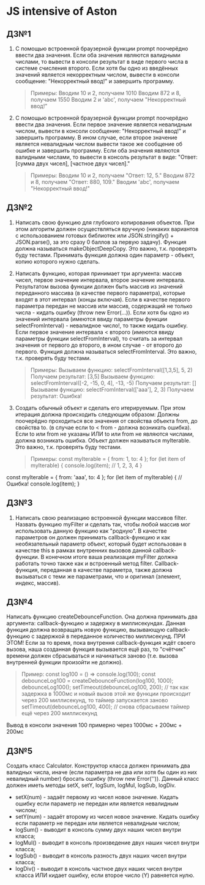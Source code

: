 # JS intensive of Aston

## ДЗ№1

1. С помощью встроенной браузерной функции prompt поочерёдно ввести два значения. Если оба значения являются валидными числами, то вывести в консоли результат в виде первого числа в системе счисления второго.
   Если хотя бы одно из введённых значений является некорректным числом, вывести в консоли сообщение: "Некорректный ввод!" и завершить программу.

   > Примеры:
   > Вводим 10 и 2, получаем 1010
   > Вводим 872 и 8, получаем 1550
   > Вводим 2 и 'abc', получаем "Некорректный ввод!"

2. С помощью встроенной браузерной функции prompt поочерёдно ввести два значения. Если первое значение является невалидным числом, вывести в консоли сообщение: "Некорректный ввод!" и завершить программу. В ином случае, если второе значение является невалидным числом вывести такое же сообщение об ошибке и завершить программу. Если оба значения являются валидными числами, то вывести в консоль результат в виде: "Ответ: [сумма двух чисел], [частное двух чисел]."
   > Примеры:
   > Вводим 10 и 2, получаем "Ответ: 12, 5."
   > Вводим 872 и 8, получаем "Ответ: 880, 109."
   > Вводим 'abc', получаем "Некорректный ввод!"

## ДЗ№2

1. Написать свою функцию для глубокого копирования объектов. При этом алгоритм должен осуществляться вручную (никаких вариантов с использованием готовых библиотек или JSON.stringify() + JSON.parse(), за это сразу 0 баллов за первую задачу). Функция должна называться makeObjectDeepCopy. Это важно, т.к. проверять буду тестами. Принимать функция должна один параметр - объект, копию которого нужно сделать.

2. Написать функцию, которая принимает три аргумента: массив чисел, первое значение интервала, второе значение интервала. Результатом вызова функции должен быть массив из значений переданного массива (в качестве первого параметра), которые входят в этот интервал (концы включая). Если в качестве первого параметра передан не массив или массив, содержащий не только числа - кидать ошибку (throw new Error(...)). Если хотя бы одно из значений интервала (имеются ввиду параметры функции selectFromInterval) - невалидное число!, то также кидать ошибку.
   Если первое значение интервала < второго (имеются ввиду параметры функции selectFromInterval), то считать за интервал значения от первого до второго, в ином случае - от второго до первого.
   Функция должна называться selectFromInterval. Это важно, т.к. проверять буду тестами.

   > Примеры:
   > Вызываем функцию: selectFromInterval([1,3,5], 5, 2)
   > Получаем результат: [3,5]
   > Вызываем функцию: selectFromInterval([-2, -15, 0, 4], -13, -5)
   > Получаем результат: []
   > Вызываем функцию: selectFromInterval(['aaa'], 2, 3)
   > Получаем результат: Ошибка!

3. Создать обычный объект и сделать его итерируемым. При этом итерация должна происходить следующим образом:
   Должны поочерёдно проходиться все значения от свойства объекта from, до свойства to. (в случае если to < from - должна возникать ошибка).
   Если to или from не указаны ИЛИ to или from не являются числами, должна возникать ошибка. Объект должен называться myIterable. Это важно, т.к. проверять буду тестами.
   > Примеры:
   > const myIterable = { from: 1, to: 4 };
   > for (let item of myIterable) {
   > console.log(item); // 1, 2, 3, 4
   > }

const myIterable = { from: 'aaa', to: 4 };
for (let item of myIterable) { // Ошибка!
console.log(item);
}

## ДЗ№3

1. Написать свою реализацию встроенной функции массивов filter. Назвать функцию myFilter и сделать так, чтобы любой массив мог использовать данную функцию как "родную". В качестве параметров он должен принимать callback-функцию и как необязательный параметр объект, который будет использован в качестве this в рамках внутренних вызовов данной callback-функции.
   В конечном итоге ваша реализация myFilter должна работать точно также как и встроенный метод filter. Callback-функция, переданная в качестве параметра, также должна вызываться с теми же параметрами, что и оригинал (элемент, индекс, массив).

## ДЗ№4

Написать функцию createDebounceFunction. Она должна принимать два аргумента: callback-функцию и задержку в миллисекундах. Данная функция должна возвращать новую функцию, вызывающую callback-функцию с задержкой в переданное количество миллисекунд. ПРИ ЭТОМ! Если за то время, пока внутрення callback-функция ждёт своего вызова, наша созданная функция вызывается ещё раз, то "счётчик" времени должен сбрасываться и начинаться заново (т.е. вызова внутренней функции произойти не должно).

> Пример:
> const log100 = () => console.log(100);
> const debounceLog100 = createDebounceFunction(log100, 1000);
> debounceLog100();
> setTimeout(debounceLog100, 200); // так как задержка в 1000мс и новый вызов этой же функции происходит через 200 миллисекунд, то таймер запускается заново
> setTimeout(debounceLog100, 400); // снова сбрасываем таймер ещё через 200 миллисекунд

Вывод в консоли значения 100 примерно через 1000мс + 200мс + 200мс

## ДЗ№5

Создать класс Calculator. Конструктор класса должен принимать два валидных числа, иначе (если параметра не два или хотя бы один из них невалидный number) бросать ошибку (throw new Error('')). Данный класс должен иметь методы setX, setY, logSum, logMul, logSub, logDiv.

- setX(num) - задаёт первому из чисел новое значение. Кидать ошибку если параметр не передан или является невалидным числом;
- setY(num) - задаёт второму из чисел новое значение. Кидать ошибку если параметр не передан или является невалидным числом;
- logSum() - выводит в консоль сумму двух наших чисел внутри класса;
- logMul() - выводит в консоль произведение двух наших чисел внутри класса;
- logSub() - выводит в консоль разность двух наших чисел внутри класса;
- logDiv() - выводит в консоль частное двух наших чисел внутри класса ИЛИ кидает ошибку, если второе число (Y)
  равняется нулю.
